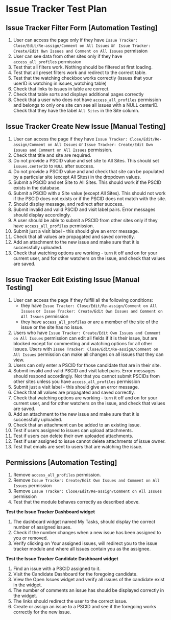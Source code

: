 # Issue Tracker Test Plan

## Issue Tracker Filter Form [Automation Testing]
1. User can access the page only if they have `Issue Tracker: Close/Edit/Re-assign/Comment on All Issues` or ` Issue Tracker: Create/Edit Own Issues and Comment on All Issues` permission
2. User can see data from other sites only if they have `access_all_profiles` permission
3. Test that all filters work. Nothing should be filtered at first loading.
4. Test that all preset filters work and redirect to the correct table. 
5. Test that the watching checkbox works correctly (issues that your userID is watching in issues_watching table)
6. Check that links to issues in table are correct.
7. Check that table sorts and displays additional pages correctly 
8. Check that a user who does not have `access_all_profiles` permission and belongs to only one site can see all issues with a NULL centerID. Check that they have the label `All Sites` in the Site column. 

## Issue Tracker Create New Issue [Manual Testing]
1. User can access the page if they have `Issue Tracker: Close/Edit/Re-assign/Comment on All Issues` or `Issue Tracker: Create/Edit Own Issues and Comment on All Issues` permission.
2. Check that title and site are required.
3. Do not provide a PSCID value and set site to All Sites. This should set `issues.centerID` to `NULL` after success.
4. Do not provide a PSCID value and and check that site can be populated by a particular site (except All Sites) in the dropdown values.
5. Submit a PSCID and set Site to All Sites. This should work if the PSCID exists in the database.
6. Submit a PSCID with a Site value (except All Sites). This should not work if the PSCID does not exists or if the PSCID does not match with the site.
7. Should display message, and redirect after success. 
8. Submit invalid and valid PSCID and visit label pairs. Error messages should display accordingly. 
9. A user should be able to submit a PSCID from other sites only if they have `access_all_profiles` permission. 
10. Submit just a visit label - this should give an error message.
11. Check that all values are propagated and saved correctly.
12. Add an attachment to the new issue and make sure that it is successfully uploaded.
13. Check that watching options are working - turn it off and on for your current user, and for other watchers on the issue, and check that values are saved.

## Issue Tracker Edit Existing Issue [Manual Testing]
1. User can access the page if they fulfill all the following conditions:
	* they have `Issue Tracker: Close/Edit/Re-assign/Comment on All Issues` or ` Issue Tracker: Create/Edit Own Issues and Comment on All Issues` permission 
	* they have `access_all_profiles` or are a member of the site of the issue or the site has no issue.
2. Users who have `Issue Tracker: Create/Edit Own Issues and Comment on All Issues` permission can edit all fields if it is their issue, but are blocked except for commenting and watching options for all other issues. Users with `Issue Tracker: Close/Edit/Re-assign/Comment on All Issues` permission can make all changes on all issues that they can view. 
3. Users can only enter a PSCID for those candidate that are in their site.
4. Submit invalid and valid PSCID and visit label pairs. Error messages should respond accordingly. Not that you cannot submit PSCIDs from other sites unless you have `access_all_profiles` permission
5. Submit just a visit label - this should give an error message.
6. Check that all values are propagated and saved correctly.
7. Check that watching options are working - turn it off and on for your current user, and for other watchers on the issue, and check that values are saved.
8. Add an attachment to the new issue and make sure that it is successfully uploaded.
9. Check that an attachment can be added to an existing issue.
10. Test if users assigned to issues can upload attachments.
11. Test if users can delete their own uploaded attachments.
12. Test if user assigned to issue cannot delete attachments of issue owner.
13. Test that emails are sent to users that are watching the issue.

## Permissions [Automation Testing]
1. Remove `access_all_profiles` permission.
2. Remove `Issue Tracker: Create/Edit Own Issues and Comment on All Issues` permission
3. Remove `Issue Tracker: Close/Edit/Re-assign/Comment on All Issues` permission
4. Test that the module behaves correctly as described above. 

**Test the Issue Tracker Dashboard widget**
1. The dashboard widget named My Tasks, should display the correct number of assigned issues.
2. Check if the number changes when a new issue has been assigned to you or removed.
3. Verify clicking on Your assigned issues, will redirect you to the issue tracker module and where all issues contain you as the assignee.

**Test the Issue Tracker Candidate Dashboard widget**
1. Find an issue with a PSCID assigned to it.
2. Visit the Candidate Dashboard for the foregoing candidate.
3. View the Open Issues widget and verify all issues of the candidate exist in the widget.
4. The number of comments an issue has should be displayed correctly in the widget.
5. The links should redirect the user to the correct issue.
6. Create or assign an issue to a PSCID and see if the foregoing works correctly for the new issue.

